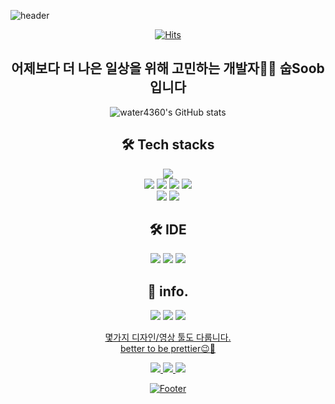 ![header](https://capsule-render.vercel.app/api?height=150&type=waving&color=timeGradient&text=Hi👋&fontAlignY=40&rotate=-5&desc=I'm%20Soob%20on%20growing&descAlignY=70&fontColor=#ffffff&descAlign=-30)

<div align=center>
 
 [![Hits](https://hits.seeyoufarm.com/api/count/incr/badge.svg?url=https%3A%2F%2Fgithub.com%2Fwater4360%2F&count_bg=%23000000&title_bg=%23000000&icon=github.svg&icon_color=%23FFFFFF&title=HITS&edge_flat=false)](https://hits.seeyoufarm.com)
<br>
## 어제보다 더 나은 일상을 위해 고민하는 개발자👩‍💻 숩Soob입니다


 
![water4360's GitHub stats](https://github-readme-stats.vercel.app/api?username=water4360&show_icons=true&theme=vue)
 
## 🛠️ Tech stacks
<!-- backend stack / java -->
<img src="https://img.shields.io/badge/JAVA-007396?style=for-the-badge&logo=java&logoColor=white">
        <br>
<!-- frontend stack / js, jquery, json, vue, -->
<img src="https://img.shields.io/badge/JavaScript-F7DF1E?style=for-the-badge&logo=JavaScript&logoColor=white"> <img src="https://img.shields.io/badge/jquery-0769AD?style=for-the-badge&logo=jquery&logoColor=white"> <img src="https://img.shields.io/badge/json-000000?style=for-the-badge&logo=json&logoColor=white"> <img src="https://img.shields.io/badge/VUE.js-4FC08D?style=for-the-badge&logo=vuedotjs&logoColor=white"><br>
<img src="https://img.shields.io/badge/html5-E34F26?style=for-the-badge&logo=html5&logoColor=white"> <img src="https://img.shields.io/badge/CSS-1572B6?style=for-the-badge&logo=css3&logoColor=white">

## 🛠️ IDE
<img src="https://img.shields.io/badge/eclipse-2C2255?style=for-the-badge&logo=eclipseide&logoColor=white"> <img src="https://img.shields.io/badge/VScode-007ACC?style=for-the-badge&logo=visualstudiocode&logoColor=white"> <img src="https://img.shields.io/badge/oracle-F80000?style=for-the-badge&logo=oracle&logoColor=white">
 
## 💾 info.
<!-- version/data -->
<img src="https://img.shields.io/badge/git-F05032?style=for-the-badge&logo=git&logoColor=white"> <img src="https://img.shields.io/badge/github-181717?style=for-the-badge&logo=github&logoColor=white"> <a href="https://developer758.notion.site/103d728295ed424b87ba552c061115fa?v=8dacda8f02d34e16a2f1154c1d5d60ca" target="_blank"><img src="https://img.shields.io/badge/notion-ffffff?style=for-the-badge&logo=notion&logoColor=black">

몇가지 디자인/영상 툴도 다룹니다.<br>
better to be prettier😉🎨
<!-- previous jop relelated -->
<img src="https://img.shields.io/badge/Illustrator-FF9A00?style=for-the-badge&logo=adobeillustrator&logoColor=white"> <img src="https://img.shields.io/badge/Indesign-FF3366?style=for-the-badge&logo=adobeindesign&logoColor=white"> <img src="https://img.shields.io/badge/Premiere-9999FF?style=for-the-badge&logo=adobepremierepro&logoColor=white">



![Footer](https://capsule-render.vercel.app/api?type=waving&color=timeGradient&height=130&section=footer)
</div>
  
<!--
**water4360/water4360** is a ✨ _special_ ✨ repository because its `README.md` (this file) appears on your GitHub profile.

Here are some ideas to get you started:

- 🔭 I’m currently working on ...
- 🌱 I’m currently learning ...
- 👯 I’m looking to collaborate on ...
- 🤔 I’m looking for help with ...
- 💬 Ask me about ...
- 📫 How to reach me: ...
- 😄 Pronouns: ...
- ⚡ Fun fact: ...
-->
